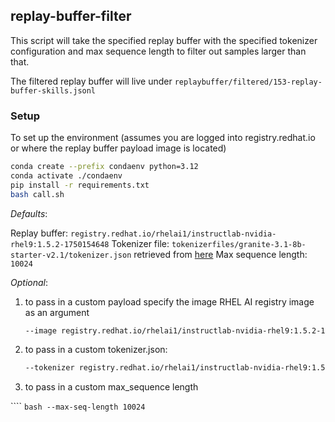## replay-buffer-filter

This script will take the specified replay buffer with the specified tokenizer configuration and max sequence length to filter out samples larger than that.

The filtered replay buffer will live under `replaybuffer/filtered/153-replay-buffer-skills.jsonl`

### Setup

To set up the environment (assumes you are logged into registry.redhat.io or where the replay buffer payload image is located)

```bash
conda create --prefix condaenv python=3.12
conda activate ./condaenv
pip install -r requirements.txt
bash call.sh
```

_Defaults_:

Replay buffer: `registry.redhat.io/rhelai1/instructlab-nvidia-rhel9:1.5.2-1750154648`
Tokenizer file: `tokenizerfiles/granite-3.1-8b-starter-v2.1/tokenizer.json` retrieved from [here](https://catalog.redhat.com/software/containers/rhelai1/granite-3.1-8b-starter-v2.1/683eb332cd4c9ca32ff898a3?gs&q=granite-3.1-8b-starter)
Max sequence length: `10024`

_Optional_: 

1. to pass in a custom payload specify the image RHEL AI registry image as an argument 

    ```bash 
    --image registry.redhat.io/rhelai1/instructlab-nvidia-rhel9:1.5.2-1750154648
    ``` 

2. to pass in a custom tokenizer.json:

    ```bash
    --tokenizer registry.redhat.io/rhelai1/instructlab-nvidia-rhel9:1.5.2-1750154648 tokenizerfiles/granite-3.1-8b-starter-v2.1/tokenizer.json
    ```

3. to pass in a custom max_sequence length

````    ```bash
    --max-seq-length 10024
    ```
````